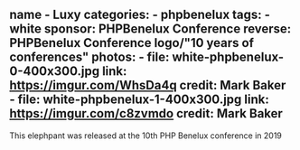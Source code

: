 name
    - Luxy
categories:
    - phpbenelux
tags:
    - white
sponsor: PHPBenelux Conference
reverse: PHPBenelux Conference logo/"10 years of conferences"
photos:
    -
        file: white-phpbenelux-0-400x300.jpg
        link: https://imgur.com/WhsDa4q
        credit: Mark Baker
    -
        file: white-phpbenelux-1-400x300.jpg
        link: https://imgur.com/c8zvmdo
        credit: Mark Baker
---
This elephpant was released at the 10th PHP Benelux conference in 2019
